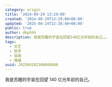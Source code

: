 ```yaml
---
category: origin
title: '2024-09-29 13:29:00'
created: '2024-09-29T13:29:00+08:00'
updated: '2025-04-24T22:38:40+08:00'
public: true
author: dkphhh
description: 我是苏醒的宇宙在回望140亿光年前的自己……
tags:
  - 文艺
  - 哲学
  - 自我
  - 情绪
uuid: 202504202106040k88
---
```


我是苏醒的宇宙在回望 140 亿光年前的自己。
